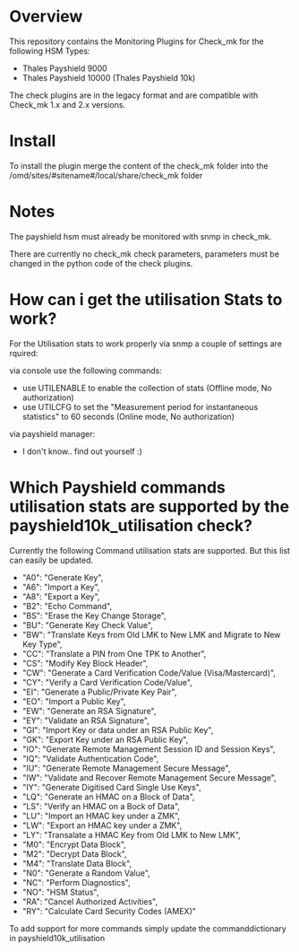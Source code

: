 # Overview 
This repository contains the Monitoring Plugins for Check_mk for the following HSM Types:

* Thales Payshield 9000 
* Thales Payshield 10000 (Thales Payshield 10k) 

The check plugins are in the legacy format and are compatible with Check_mk 1.x and 2.x versions.

# Install
To install the plugin merge the content of the check_mk folder into the /omd/sites/#sitename#/local/share/check_mk folder 

# Notes
The payshield hsm must already be monitored with snmp in check_mk.

There are currently no check_mk check parameters, parameters must be changed in the python code of the check plugins.

# How can i get the utilisation Stats to work?

For the Utilisation stats to work properly via snmp a couple of settings are rquired:

via console use the following commands:
* use UTILENABLE to enable the collection of stats (Offline mode, No authorization) 
* use UTILCFG to set the "Measurement period for instantaneous statistics" to 60 seconds (Online mode, No authorization) 

via payshield manager:
* I don't know.. find out yourself :)

# Which Payshield commands utilisation stats are supported by the payshield10k_utilisation check?
Currently the following Command utilisation stats are supported. But this list can easily be updated.

* "A0": "Generate Key",
* "A6": "Import a Key",
* "A8": "Export a Key",
* "B2": "Echo Command",
* "BS": "Erase the Key Change Storage",
* "BU": "Generate Key Check Value",
* "BW": "Translate Keys from Old LMK to New LMK and Migrate to New Key Type",
* "CC": "Translate a PIN from One TPK to Another",
* "CS": "Modify Key Block Header",
* "CW": "Generate a Card Verification Code/Value (Visa/Mastercard)",
* "CY": "Verify a Card Verification Code/Value",
* "EI": "Generate a Public/Private Key Pair",
* "EO": "Import a Public Key",
* "EW": "Generate an RSA Signature",
* "EY": "Validate an RSA Signature",
* "GI": "Import Key or data under an RSA Public Key",
* "GK": "Export Key under an RSA Public Key",
* "IO": "Generate Remote Management Session ID and Session Keys",
* "IQ": "Validate Authentication Code",
* "IU": "Generate Remote Management Secure Message",
* "IW": "Validate and Recover Remote Management Secure Message",
* "IY": "Generate Digitised Card Single Use Keys",
* "LQ": "Generate an HMAC on a Block of Data",
* "LS": "Verify an HMAC on a Bock of Data",
* "LU": "Import an HMAC key under a ZMK",
* "LW": "Export an HMAC key under a ZMK",
* "LY": "Transalate a HMAC Key from Old LMK to New LMK",
* "M0": "Encrypt Data Block",
* "M2": "Decrypt Data Block",
* "M4": "Translate Data Block",
* "N0": "Generate a Random Value",
* "NC": "Perform Diagnostics",
* "NO": "HSM Status",
* "RA": "Cancel Authorized Activities",
* "RY": "Calculate Card Security Codes (AMEX)"

To add support for more commands simply update the commanddictionary in payshield10k_utilisation
